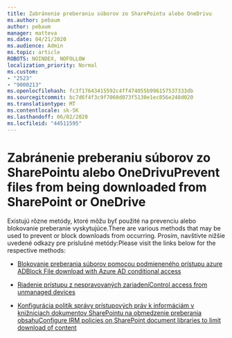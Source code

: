 ```yaml
---
title: Zabránenie preberaniu súborov zo SharePointu alebo OneDrivu
ms.author: pebaum
author: pebaum
manager: matteva
ms.date: 04/21/2020
ms.audience: Admin
ms.topic: article
ROBOTS: NOINDEX, NOFOLLOW
localization_priority: Normal
ms.custom:
- "2523"
- "9000213"
ms.openlocfilehash: fc3f17643415592c4ff474055b996157537333db
ms.sourcegitcommit: bc7d6f4f3c9f7060d073f5130e1ec856e248d020
ms.translationtype: MT
ms.contentlocale: sk-SK
ms.lasthandoff: 06/02/2020
ms.locfileid: "44511595"
---
```

# <a name="prevent-files-from-being-downloaded-from-sharepoint-or-onedrive"></a><span data-ttu-id="e0bac-102">Zabránenie preberaniu súborov zo SharePointu alebo OneDrivu</span><span class="sxs-lookup"><span data-stu-id="e0bac-102">Prevent files from being downloaded from SharePoint or OneDrive</span></span>

<span data-ttu-id="e0bac-103">Existujú rôzne metódy, ktoré môžu byť použité na prevenciu alebo blokovanie preberanie vyskytujúce.</span><span class="sxs-lookup"><span data-stu-id="e0bac-103">There are various methods that may be used to prevent or block downloads from occurring.</span></span> <span data-ttu-id="e0bac-104">Prosím, navštívte nižšie uvedené odkazy pre príslušné metódy:</span><span class="sxs-lookup"><span data-stu-id="e0bac-104">Please visit the links below for the respective methods:</span></span>

- [<span data-ttu-id="e0bac-105">Blokovanie preberania súborov pomocou podmieneného prístupu azure AD</span><span class="sxs-lookup"><span data-stu-id="e0bac-105">Block File download with Azure AD conditional access</span></span>](https://docs.microsoft.com/cloud-app-security/use-case-proxy-block-session-aad#create-a-block-download-policy-for-unmanaged-devices)

- [<span data-ttu-id="e0bac-106">Riadenie prístupu z nespravovaných zariadení</span><span class="sxs-lookup"><span data-stu-id="e0bac-106">Control access from unmanaged devices</span></span>](https://docs.microsoft.com/sharepoint/control-access-from-unmanaged-devices)

- [<span data-ttu-id="e0bac-107">Konfigurácia politík správy prístupových práv k informáciám v knižniciach dokumentov SharePointu na obmedzenie preberania obsahu</span><span class="sxs-lookup"><span data-stu-id="e0bac-107">Configure IRM policies on SharePoint document libraries to limit download of content</span></span>](https://docs.microsoft.com/microsoft-365/compliance/set-up-irm-in-sp-admin-center)
